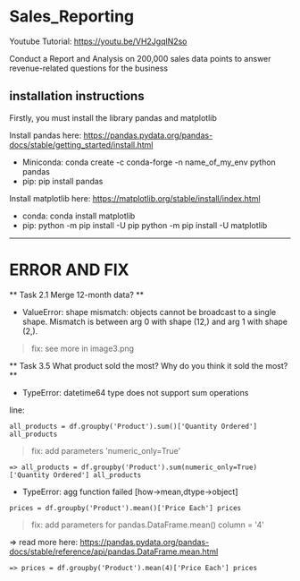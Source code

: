 # Sales_Reporting

Youtube Tutorial: https://youtu.be/VH2JgqlN2so

Conduct a Report and Analysis on 200,000 sales data points to answer revenue-related questions for the business

## installation instructions
Firstly, you must install the library pandas and matplotlib

Install pandas here: https://pandas.pydata.org/pandas-docs/stable/getting_started/install.html 

- Miniconda: conda create -c conda-forge -n name_of_my_env python pandas
- pip: pip install pandas
  
Install matplotlib here: https://matplotlib.org/stable/install/index.html

- conda: conda install matplotlib
- pip: python -m pip install -U pip
       python -m pip install -U matplotlib
-------------------------------------------------
#  ERROR AND FIX

** Task 2.1 Merge 12-month data? **
* ValueError: shape mismatch: objects cannot be broadcast to a single shape.  Mismatch is between arg 0 with shape (12,) and arg 1 with shape (2,).

> fix: see more in image3.png

** Task 3.5 What product sold the most? Why do you think it sold the most? **
* TypeError: datetime64 type does not support sum operations

line: 

`
all_products = df.groupby('Product').sum()['Quantity Ordered']
all_products
`

 > fix: add parameters 'numeric_only=True'

`
    => all_products = df.groupby('Product').sum(numeric_only=True)['Quantity Ordered']
        all_products 
`

* TypeError: agg function failed [how->mean,dtype->object]

`
    prices = df.groupby('Product').mean()['Price Each']
    prices 
`
> fix: add parameters for pandas.DataFrame.mean() column = '4'

=> read more here: https://pandas.pydata.org/pandas-docs/stable/reference/api/pandas.DataFrame.mean.html


`
    => prices = df.groupby('Product').mean(4)['Price Each']
        prices
`

